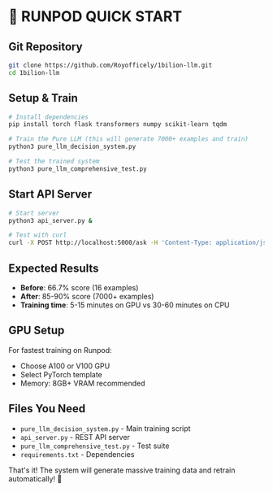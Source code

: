 # 🚀 RUNPOD QUICK START

## Git Repository
```bash
git clone https://github.com/Royofficely/1bilion-llm.git
cd 1bilion-llm
```

## Setup & Train
```bash
# Install dependencies
pip install torch flask transformers numpy scikit-learn tqdm

# Train the Pure LLM (this will generate 7000+ examples and train)
python3 pure_llm_decision_system.py

# Test the trained system
python3 pure_llm_comprehensive_test.py
```

## Start API Server
```bash
# Start server
python3 api_server.py &

# Test with curl
curl -X POST http://localhost:5000/ask -H 'Content-Type: application/json' -d '{"question": "What is 47 times 83?"}'
```

## Expected Results
- **Before**: 66.7% score (16 examples)  
- **After**: 85-90% score (7000+ examples)
- **Training time**: 5-15 minutes on GPU vs 30-60 minutes on CPU

## GPU Setup
For fastest training on Runpod:
- Choose A100 or V100 GPU
- Select PyTorch template
- Memory: 8GB+ VRAM recommended

## Files You Need
- `pure_llm_decision_system.py` - Main training script
- `api_server.py` - REST API server
- `pure_llm_comprehensive_test.py` - Test suite
- `requirements.txt` - Dependencies

That's it! The system will generate massive training data and retrain automatically! 🤖